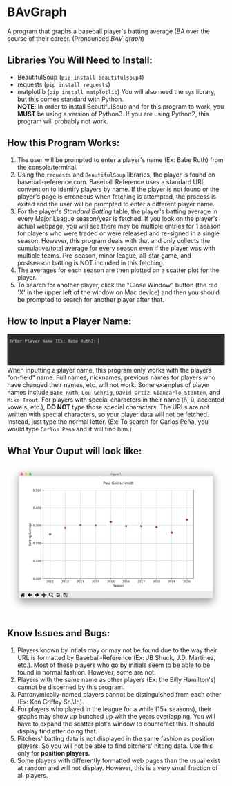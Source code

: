 # BAvGraph
 A program that graphs a baseball player's batting average (BA over the course of their career. (Pronounced *BAV-graph*)
 
## Libraries You Will Need to Install:
- BeautifulSoup (`pip install beautifulsoup4`)
- requests (`pip install requests`)
- matplotlib (`pip install matplotlib`)
You will also need the `sys` library, but this comes standard with Python.
<br>**NOTE**: In order to install BeautifulSoup and for this program to work, you **MUST** be using a version of Python3. If you are using Python2, this program will probably not work.

## How this Program Works:
1. The user will be prompted to enter a player's name (Ex: Babe Ruth) from the console/terminal.
2. Using the `requests` and `BeautifulSoup` libraries, the player is found on baseball-reference.com. Baseball Reference uses a standard URL convention to identify players by name. If the player is not found or the player's page is erroneous when fetching is attempted, the process is exited and the user will be prompted to enter a different player name.
3. For the player's *Standard Batting* table, the player's batting average in every Major League season/year is fetched. If you look on the player's actual webpage, you will see there may be multiple entries for 1 season for players who were traded or were released and re-signed in a single season. However, this program deals with that and only collects the cumulative/total average for every season even if the player was with multiple teams. Pre-season, minor league, all-star game, and postseason batting is NOT included in this fetching.
4. The averages for each season are then plotted on a scatter plot for the player.
5. To search for another player, click the "Close Window" button (the red 'X' in the upper left of the window on Mac device) and then you should be prompted to search for another player after that.

## How to Input a Player Name:
![UserInput](/UserInput.png?raw=true)
When inputting a player name, this program only works with the players "on-field" name. Full names, nicknames, previous names for players who have changed their names, etc. will not work. Some examples of player names include `Babe Ruth`, `Lou Gehrig`, `David Ortiz`, `Giancarlo Stanton`, and `Mike Trout`. For players with special characters in their name (ñ, ü, accented vowels, etc.), **DO NOT** type those special characters. The URLs are not written with special characters, so your player data will not be fetched. Instead, just type the normal letter. (Ex: To search for Carlos Peña, you would type `Carlos Pena` and it will find him.)

## What Your Ouput will look like:
![SampleGraph](/SampleGraph.png?raw=true)

## Know Issues and Bugs:
1. Players known by intials may or may not be found due to the way their URL is formatted by Baseball-Reference (Ex: JB Shuck, J.D. Martinez, etc.). Most of these players who go by initials seem to be able to be found in normal fashion. However, some are not.
2. Players with the same name as other players (Ex: the Billy Hamilton's) cannot be discerned by this program.
3. Patronymically-named players cannot be distinguished from each other (Ex: Ken Griffey Sr./Jr.).
4. For players who played in the league for a while (15+ seasons), their graphs may show up bunched up with the years overlapping. You will have to expand the scatter plot's window to counteract this. It should display find after doing that.
5. Pitchers' batting data is not displayed in the same fashion as position players. So you will not be able to find pitchers' hitting data. Use this only for **position players.**
6. Some players with differently formatted web pages than the usual exist at random and will not display. However, this is a very small fraction of all players.
